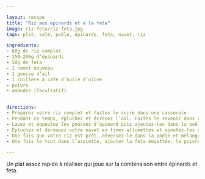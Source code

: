 ```yaml
---

layout: recipe
title: "Riz aux épinards et à la feta"
image: riz-feta/riz-feta.jpg
tags: plat, salé, poêle, épinards, feta, navet, riz

ingredients:
- 60g de riz complet
- 150–200g d’épinards 
- 50g de feta
- 1 navet nouveau
- 1 gousse d’ail 
- 1 cuillère à café d’huile d’olive
- poivre
- amandes (facultatif) 


directions:
- Préparez votre riz complet et faites le cuire dans une casserole.
- Pendant ce temps, épluchez et écrasez l’ail. Faites le revenir dans une poêle avec un peu d’huile d’olive en ne cessant de remuer pour éviter de le brûler.
- Lavez et équeutez les pousses d’épinard puis ajoutez-les dans la poêle. Mélangez bien avec l’ail.
- Épluchez et découpez votre navet en fines allumettes et ajoutez-les dans la poêle pour les saisir.
- Une fois que votre riz est prêt, déversez-le dans la poêle et mélangez bien le tout. 
- Une fois le tout dans l’assiette, ajouter la feta émiettée, le poivre et les amandes.

---
```


Un plat assez rapide à réaliser qui joue sur la combinaison entre épinards et feta.